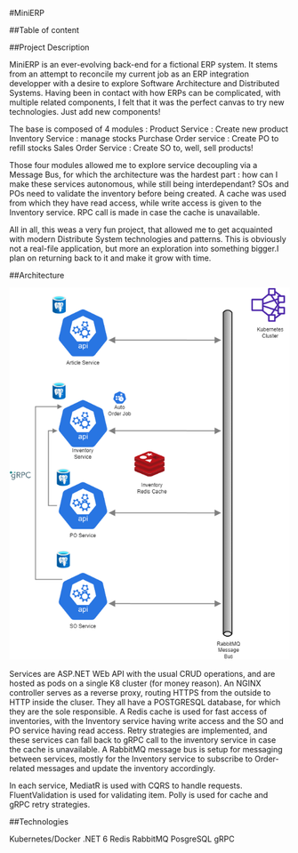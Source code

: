 #MiniERP

##Table of content

##Project Description

MiniERP is an ever-evolving back-end for a fictional ERP system. It stems from an attempt to reconcile my current job as an ERP integration developper with a desire to explore Software Architecture and Distributed Systems. Having been in contact with how ERPs can be complicated, with multiple related components, I felt that it was the perfect canvas to try new technologies. Just add new components! 

The base is composed of 4 modules : 
  Product Service : Create new product
  Inventory Service : manage stocks
  Purchase Order service : Create PO to refill stocks
  Sales Order Service : Create SO to, well, sell products!
  
 Those four modules allowed me to explore service decoupling via a Message Bus, for which the architecture was the hardest part : how can I make these services autonomous, while still being interdependant? SOs and POs need to validate the inventory before being created. A cache was used from which they have read access, while write access is given to the Inventory service. RPC call is made in case the cache is unavailable.
 
 All in all, this weas a very fun project, that allowed me to get acquainted with modern Distribute System technologies and patterns. This is obviously not a real-file application, but more an exploration into something bigger.I plan on returning back to it and make it grow with time.
 
 ##Architecture
 
![Screenshot](Diagram.png)

Services are ASP.NET WEb API with the usual CRUD operations, and are hosted as pods on a single K8 cluster (for money reason). An NGINX controller serves as a reverse proxy, routing HTTPS from the outside to HTTP inside the cluser. They all have a POSTGRESQL database, for which they are the sole responsible. A Redis cache is used for fast access of inventories, with the Inventory service having write access and the SO and PO service having read access. Retry strategies are implemented, and these services can fall back to gRPC call to the inventory service in case the cache is unavailable. A RabbitMQ message bus is setup for messaging between services, mostly for the Inventory service to subscribe to Order-related messages and update the inventory accordingly.

In each service, MediatR is used with CQRS to handle requests. 
FluentValidation is used for validating item. 
Polly is used for cache and gRPC retry strategies.

##Technologies

Kubernetes/Docker
.NET 6
Redis
RabbitMQ
PosgreSQL
gRPC
